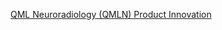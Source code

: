 [QML Neuroradiology (QMLN) Product Innovation](https://www.chemicalqdevice.com/qml-neuroradiology-qmln-product-innovation)
